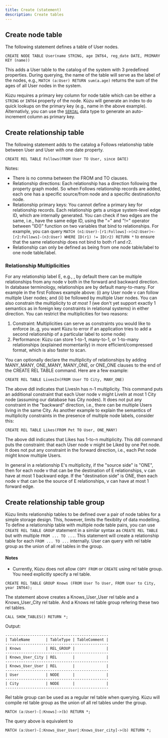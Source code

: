 ```yaml
---
title: Create (statement)
description: Create tables
---
```


## Create node table
The following statement defines a table of User nodes.

```cypher
CREATE NODE TABLE User(name STRING, age INT64, reg_date DATE, PRIMARY KEY (name))
```

This adds a User table to the catalog of the system with 3 predefined properties. During querying, the name of the table will serve as the label of the nodes, e.g., `MATCH (a:User) RETURN sum(a.age)` returns the sum of the ages of all User nodes in the system. 

Kùzu requires a primary key column for node table which can be either a `STRING` or `INT64` property of the node. Kùzu will generate an index to do quick lookups on the primary key (e.g., name in the above example). Alternativly, you can use the [`SERIAL`](../data-types/serial.md) data type to generate an auto-increment column as primary key.

## Create relationship table

The following statement adds to the catalog a Follows relationship table between User and User with one date property.

```cypher
CREATE REL TABLE Follows(FROM User TO User, since DATE)
```

Notes:
- There is no comma between the FROM and TO clauses. 
- Relationship directions: Each relationship has a direction following the property graph model. So when Follows relationship records are added, each one has a specific source/from node and a specific destination/to node.
- Relationship primary keys: You cannot define a primary key for relationship records. Each relationship gets a unique system-level edge ID, which are internally generated. You can check if two edges are the same, i.e., have the same edge ID, using the "=" and "!=" operator between "ID()" function on two variables that bind to relationships. For example, you can query `MATCH (n1:User)-[r1:Follows]->(n2:User)<-[r2:Follows]-(n3:User) WHERE ID(r1) != ID(r2) RETURN *` to ensure that the same relationship does not bind to both r1 and r2.
- Relationship can only be defined as being from one node table/label to one node table/label.

### Relationship Multiplicities

For any relationship label E, e.g., , by default there can be multiple relationships from any node v both in the forward and backward direction. In database terminology, relationships are by default many-to-many. For example in the first Follows example above: (i) any User node v can follow multiple User nodes; and (ii) be followed by multiple User nodes. You can also constrain the multiplicity to *at most 1* (we don't yet support exactly 1 semantics as in foreign key constraints in relational systems)  in either direction. You can restrict the multiplicities for two reasons: 
1. Constraint: Multiplicities can serve as constraints you would like to enforce (e..g, you want Kùzu to error if an application tries to add a second relationship of a particular label to some node)
2. Performance: Kùzu can store 1-to-1, many-to-1, or 1-to-many relationships (explained momentarily) in more efficient/compressed format, which is also faster to scan. 
 
You can optionally declare the multiplicity of relationships by adding MANY_MANY, ONE_MANY, MANY_ONE, or ONE_ONE clauses to the end of the CREATE REL TABLE command.
Here are a few  example:

```cypher
CREATE REL TABLE LivesIn(FROM User TO City, MANY_ONE)
```
The above ddl indicates that LivesIn has n-1 multiplicity. This command puts an additional constraint that each User node v might LiveIn at most 1 City node (assuming our database has City nodes). It does not put any constraint in the "backward" direction, i.e., there can be multiple Users living in the same City. As another example to explain the semantics of multiplicity constraints in the presence of multiple node labels, consider this: 

```cypher
CREATE REL TABLE Likes(FROM Pet TO User, ONE_MANY)
```
The above ddl indicates that Likes has 1-to-n multiplicity. This ddl command puts the constraint: that each User node v might be Liked by one Pet node. It does not put any constraint in the forward direction, i.e., each Pet node might know multiple Users.

In general in a relationship E's multiplicity, if the "source side" is "ONE", then for each node v that can be the destination of E relationships, v can have at most 1 backward edge. If the "destination side" is ONE, then each node v that can be the source of E relationships, v can have at most 1 forward edge. 

## Create relationship table group

Kùzu limits relationship tables to be defined over a pair of node tables for a simple storage design. This, however, limits the flexiblity of data modelling. To define a relationship table with multiple node table pairs, you can use `CREATE REL TABLE GROUP` statement in a similar syntax as `CREATE REL TABLE` but with multiple `FROM ... TO ...`. This statement will create a relationship table for each `FROM ... TO ...` internally. User can query with rel table group as the union of all rel tables in the group.

#### Notes
- Currently, Kùzu does not allow `COPY FROM` or `CREATE` using rel table group. You need explicitly specify a rel table.

```cypher
CREATE REL TABLE GROUP Knows (FROM User To User, FROM User to City, year INT64);
```
The statement above creates a Knows_User_User rel table and a Knows_User_City rel table. And a Knows rel table group refering these two rel tables. 
```cypher
CALL SHOW_TABLES() RETURN *;
```

Output:
```
----------------------------------------------
| TableName       | TableType | TableComment |
----------------------------------------------
| Knows           | REL_GROUP |              |
----------------------------------------------
| Knows_User_City | REL       |              |
----------------------------------------------
| Knows_User_User | REL       |              |
----------------------------------------------
| User            | NODE      |              |
----------------------------------------------
| City            | NODE      |              |
----------------------------------------------
```
Rel table group can be used as a regular rel table when querying. Kùzu will compile rel table group as the union of all rel tables under the group.
```cypher
MATCH (a:User)-[:Knows]->(b) RETURN *;
```
The query above is equivalent to 
```cypher
MATCH (a:User)-[:Knows_User_User|:Knows_User_city]->(b) RETURN *;
```

